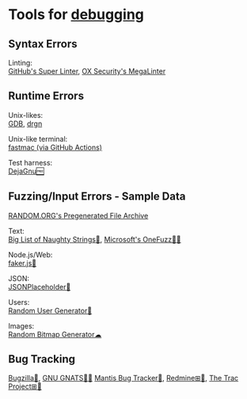 
# Tools for [debugging](https://trendless.tech/software-redesign/)

## Syntax Errors

Linting:  
[GitHub's Super Linter](https://github.com/github/super-linter),
[OX Security's MegaLinter](https://megalinter.io)

## Runtime Errors

Unix-likes:  
[GDB](https://www.sourceware.org/gdb/),
[drgn](https://github.com/osandov/drgn)

Unix-like terminal:  
[fastmac (via GitHub Actions)](https://github.com/fastai/fastmac/)

Test harness:  
[DejaGnu🆓](https://www.gnu.org/software/dejagnu/)

## Fuzzing/Input Errors - Sample Data

[RANDOM.ORG's Pregenerated File Archive](https://archive.random.org/)

Text:  
[Big List of Naughty Strings🐍](https://github.com/minimaxir/big-list-of-naughty-strings),
[Microsoft's OneFuzz🔌🧛](https://github.com/microsoft/onefuzz)

Node.js/Web:  
[faker.js🔌](https://fakerjs.dev/)

JSON:  
[JSONPlaceholder🔌](https://jsonplaceholder.typicode.com/)

Users:  
[Random User Generator🔌](https://randomuser.me/)

Images:  
[Random Bitmap Generator☁](https://www.random.org/bitmaps/)

## Bug Tracking

[Bugzilla🐧](https://www.bugzilla.org/),
[GNU GNATS🐧🆓](https://www.gnu.org/software/gnats/)
[Mantis Bug Tracker🐧](https://www.mantisbt.org/),
[Redmine⊞🐧](https://www.redmine.org/),
[The Trac Project⊞🐧](https://trac.edgewall.org/)
